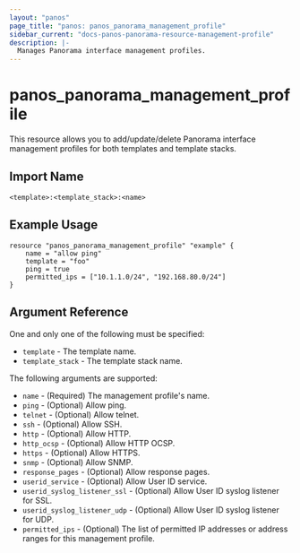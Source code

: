 ```yaml
---
layout: "panos"
page_title: "panos: panos_panorama_management_profile"
sidebar_current: "docs-panos-panorama-resource-management-profile"
description: |-
  Manages Panorama interface management profiles.
---
```


# panos_panorama_management_profile

This resource allows you to add/update/delete Panorama interface management profiles
for both templates and template stacks.


## Import Name

```
<template>:<template_stack>:<name>
```


## Example Usage

```hcl
resource "panos_panorama_management_profile" "example" {
    name = "allow ping"
    template = "foo"
    ping = true
    permitted_ips = ["10.1.1.0/24", "192.168.80.0/24"]
}
```

## Argument Reference

One and only one of the following must be specified:

* `template` - The template name.
* `template_stack` - The template stack name.

The following arguments are supported:

* `name` - (Required) The management profile's name.
* `ping` - (Optional) Allow ping.
* `telnet` - (Optional) Allow telnet.
* `ssh` - (Optional) Allow SSH.
* `http` - (Optional) Allow HTTP.
* `http_ocsp` - (Optional) Allow HTTP OCSP.
* `https` - (Optional) Allow HTTPS.
* `snmp` - (Optional) Allow SNMP.
* `response_pages` - (Optional) Allow response pages.
* `userid_service` - (Optional) Allow User ID service.
* `userid_syslog_listener_ssl` - (Optional) Allow User ID syslog listener
  for SSL.
* `userid_syslog_listener_udp` - (Optional) Allow User ID syslog listener
  for UDP.
* `permitted_ips` - (Optional) The list of permitted IP addresses or address
  ranges for this management profile.
